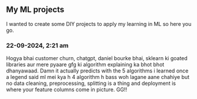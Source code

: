 ## My ML projects
I wanted to create some DIY projects to apply my learning in ML so here you go.

### 22-09-2024, 2:21 am
Hogya bhai customer churn, chatgpt, daniel bourke bhai, sklearn ki goated libraries aur mere pyaare gfg ki algorithm explaining ka bhot bhot dhanyawaad. Damn it actually predicts with the 5 algorithms i learned once a legend said ml mei kya h 4 algorithm h bass woh lagane aane chahiye
but no data cleaning, preprocessing, splitting is a thing and deployment is where your feature columns come in picture. GG!!